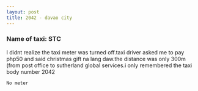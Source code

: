 ```yaml
---
layout: post
title: 2042 - davao city
---
```


### Name of taxi: STC

I didnt realize the taxi meter was turned off.taxi driver asked me to pay php50 and said christmas gift na lang daw.the distance was only 300m (from post office to sutherland global services.i only remembered the taxi body number 2042

```No meter```
